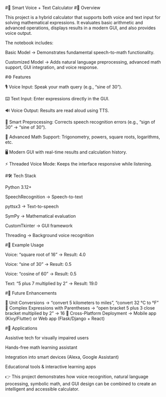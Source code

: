#🎤 Smart Voice + Text Calculator
#📌 Overview

This project is a hybrid calculator that supports both voice and text input for solving mathematical expressions.
It evaluates basic arithmetic and advanced operations, displays results in a modern GUI, and also provides voice output.

The notebook includes:

Basic Model → Demonstrates fundamental speech-to-math functionality.

Customized Model → Adds natural language preprocessing, advanced math support, GUI integration, and voice response.

#⚙️ Features

🎙️ Voice Input: Speak your math query (e.g., “sine of 30”).

⌨️ Text Input: Enter expressions directly in the GUI.

🔊 Voice Output: Results are read aloud using TTS.

🧠 Smart Preprocessing: Corrects speech recognition errors (e.g., “sign of 30” → “sine of 30”).

📐 Advanced Math Support: Trigonometry, powers, square roots, logarithms, etc.

🖥️ Modern GUI with real-time results and calculation history.

⚡ Threaded Voice Mode: Keeps the interface responsive while listening.

#🛠️ Tech Stack

Python 3.12+

SpeechRecognition
 → Speech-to-text

pyttsx3
 → Text-to-speech

SymPy
 → Mathematical evaluation

CustomTkinter
 → GUI framework

Threading → Background voice recognition

#🎯 Example Usage

Voice: “square root of 16” → Result: 4.0

Voice: “sine of 30” → Result: 0.5

Voice: “cosine of 60” → Result: 0.5

Text: “5 plus 7 multiplied by 2” → Result: 19.0

#🚀 Future Enhancements

🔹 Unit Conversions → “convert 5 kilometers to miles”, “convert 32 °C to °F”
🔹 Complex Expressions with Parentheses → “open bracket 5 plus 3 close bracket multiplied by 2” → 16
🔹 Cross-Platform Deployment → Mobile app (Kivy/Flutter) or Web app (Flask/Django + React)

#📌 Applications

Assistive tech for visually impaired users

Hands-free math learning assistant

Integration into smart devices (Alexa, Google Assistant)

Educational tools & interactive learning apps

👉 This project demonstrates how voice recognition, natural language processing, symbolic math, and GUI design can be combined to create an intelligent and accessible calculator.
